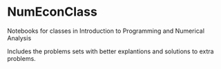 # NumEconClass
Notebooks for classes in Introduction to Programming and Numerical Analysis  

Includes the problems sets with better explantions and solutions to extra problems.
